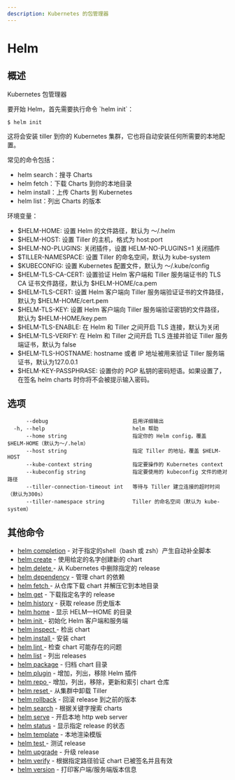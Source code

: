 ```yaml
---
description: Kubernetes 的包管理器
---
```


# Helm

## 概述

Kubernetes 包管理器

要开始 Helm，首先需要执行命令 \`helm init\`：

```text
$ helm init
```

这将会安装 tiller 到你的 Kubernetes 集群，它也将自动安装任何所需要的本地配置。

常见的命令包括：

* helm search：搜寻 Charts
* helm fetch：下载 Charts 到你的本地目录
* helm install：上传 Charts 到 Kubernetes
* helm list：列出 Charts 的版本

环境变量：

* $HELM-HOME: 设置 Helm 的文件路径，默认为 ～/.helm
* $HELM-HOST:  设置 Tiller 的主机，格式为 host:port
* $HELM-NO-PLUGINS: 关闭插件，设置 HELM-NO-PLUGINS=1 关闭插件
* $TILLER-NAMESPACE:  设置 Tiller 的命名空间，默认为 kube-system
* $KUBECONFIG:  设置 Kubernetes 配置文件，默认为 ～/.kube/config
* $HELM-TLS-CA-CERT:  设置验证 Helm 客户端和 Tiller 服务端证书的 TLS CA 证书文件路径，默认为  $HELM-HOME/ca.pem
* $HELM-TLS-CERT: 设置 Helm 客户端向 Tiller 服务端验证证书的文件路径，默认为  $HELM-HOME/cert.pem
* $HELM-TLS-KEY: 设置 Helm 客户端向 Tiller 服务端验证密钥的文件路径，默认为  $HELM-HOME/key.pem
* $HELM-TLS-ENABLE: 在 Helm 和 Tiller 之间开启 TLS 连接，默认为关闭
* $HELM-TLS-VERIFY: 在 Helm 和 Tiller 之间开启 TLS 连接并验证 Tiller 服务端证书，默认为 false
* $HELM-TLS-HOSTNAME: hostname 或者 IP 地址被用来验证 Tiller 服务端证书，默认为127.0.0.1
* $HELM-KEY-PASSPHRASE: 设置你的 PGP 私钥的密码短语。如果设置了，在签名 helm charts 时你将不会被提示输入密码。

## 选项

```text
      --debug                           启用详细输出
  -h, --help                            helm 帮助
      --home string                     指定你的 Helm config，覆盖 $HELM-HOME（默认为～/.helm）
      --host string                     指定 Tiller 的地址，覆盖 $HELM-HOST
      --kube-context string             指定要操作的 Kubernetes context
      --kubeconfig string               指定要使用的 kubeconfig 文件的绝对路径
      --tiller-connection-timeout int   等待与 Tiller 建立连接的超时时间（默认为300s）
      --tiller-namespace string         Tiller 的命名空间（默认为 kube-system）
```

## 其他命令

* [helm completion](helm-completion.md) - 对于指定的shell（bash 或 zsh）产生自动补全脚本
* [helm create](helm-create.md) - 使用给定的名字创建新的 chart
* [helm delete ](helm-delete.md)- 从 Kubernetes 中删除指定的 release
* [helm dependency](helm-dependency.md) - 管理 chart 的依赖
* [helm fetch ](helm-fetch.md)- 从仓库下载 chart 并解压它到本地目录
* [helm get](helm-get.md) - 下载指定名字的 release
* [helm history](helm-history.md) - 获取 release 历史版本
* [helm home](helm-home.md) - 显示 HELM—HOME 的目录
* [helm init ](helm-init.md)- 初始化 Helm 客户端和服务端
* [helm inspect ](helm-inspect.md)- 检出 chart
* [helm install ](helm-install.md)- 安装 chart
* [helm lint ](helm-lint.md)- 检查 chart 可能存在的问题 
* [helm list](helm-list.md) - 列出 releases
* [helm package](helm-package.md) - 归档 chart 目录
* [helm plugin](helm-plugin.md) - 增加，列出，移除 Helm 插件
* [helm repo ](helm-repo.md)- 增加，列出，移除，更新和索引 chart 仓库
* [helm reset ](helm-reset.md)- 从集群中卸载 Tiller
* [helm rollback](helm-rollback.md) - 回滚 release 到之前的版本
* [helm search](helm-search.md) - 根据关键字搜索 charts
* [helm serve](helm-serve.md) - 开启本地 http web server
* [helm status](helm-status.md) - 显示指定 release 的状态
* [helm template](helm-template.md) - 本地渲染模版
* [helm test ](helm-test.md)- 测试 release
* [helm upgrade](helm-upgrade.md) - 升级 release
* [helm verify](helm-verify.md) - 根据指定路径验证 chart 已被签名并且有效
* [helm version](helm-version.md) - 打印客户端/服务端版本信息







